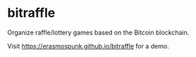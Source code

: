 bitraffle
=========

Organize raffle/lottery games based on the Bitcoin blockchain.

Visit https://erasmospunk.github.io/bitraffle for a demo.
